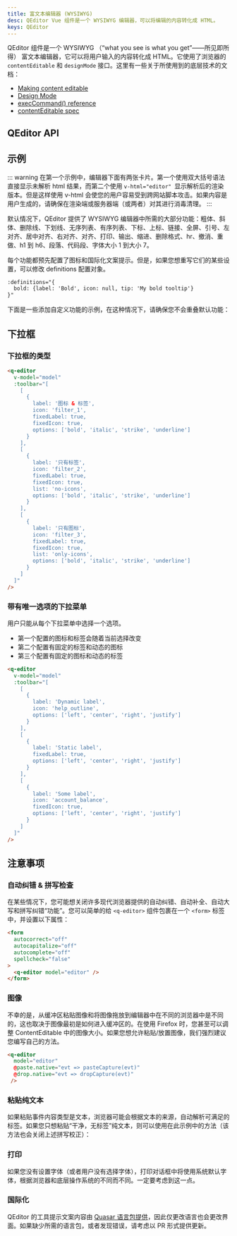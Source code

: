 ```yaml
---
title: 富文本编辑器 (WYSIWYG)
desc: QEditor Vue 组件是一个 WYSIWYG 编辑器，可以将编辑的内容转化成 HTML。
keys: QEditor
---
```

QEditor 组件是一个 WYSIWYG （“what you see is what you get”——所见即所得） 富文本编辑器，它可以将用户输入的内容转化成 HTML。它使用了浏览器的 `contentEditable` 和 `designMode` 接口。这里有一些关于所使用到的底层技术的文档：

- [Making content editable](https://developer.mozilla.org/en-US/docs/Web/Guide/HTML/Editable_content)
- [Design Mode](https://developer.mozilla.org/en-US/docs/Web/API/Document/designMode)
- [execCommand() reference](https://developer.mozilla.org/en-US/docs/Web/API/document/execCommand)
- [contentEditable spec](https://developer.mozilla.org/en-US/docs/Web/HTML/Global_attributes/contenteditable)

## QEditor API

<doc-api file="QEditor" />

## 示例
<doc-example title="默认编辑器" file="QEditor/Basic" />

::: warning
在第一个示例中，编辑器下面有两张卡片。第一个使用双大括号语法直接显示未解析 html 结果，而第二个使用 `v-html="editor" `显示解析后的渲染版本。但是这样使用 v-html 会使您的用户容易受到跨网站脚本攻击。如果内容是用户生成的，请确保在渲染端或服务器端（或两者）对其进行消毒清理。
:::

默认情况下，QEditor 提供了 WYSIWYG 编辑器中所需的大部分功能：粗体、斜体、删除线、下划线、无序列表、有序列表、下标、上标、链接、全屏、引号、左对齐、居中对齐、右对齐、对齐、打印、输出、缩进、删除格式、hr、撤消、重做、h1 到 h6、段落、代码段、字体大小 1 到大小 7。

每个功能都预先配置了图标和国际化文案提示。但是，如果您想重写它们的某些设置，可以修改 definitions 配置对象。

```html
:definitions="{
  bold: {label: 'Bold', icon: null, tip: 'My bold tooltip'}
}"
```

<doc-example title="重定义加粗功能" file="QEditor/NewBold" />

下面是一些添加自定义功能的示例，在这种情况下，请确保您不会重叠默认功能：

<doc-example title="添加新的功能" file="QEditor/NewCommands" />

<doc-example title="Kitchen sink" file="QEditor/KitchenSink" />

<doc-example title="自定义样式" file="QEditor/Custom" />

<doc-example title="使用 toolbar 插槽" file="QEditor/ToolbarSlot" />

## 下拉框

### 下拉框的类型

```html
<q-editor
  v-model="model"
  :toolbar="[
    [
      {
        label: '图标 & 标签',
        icon: 'filter_1',
        fixedLabel: true,
        fixedIcon: true,
        options: ['bold', 'italic', 'strike', 'underline']
      }
    ],
    [
      {
        label: '只有标签',
        icon: 'filter_2',
        fixedLabel: true,
        fixedIcon: true,
        list: 'no-icons',
        options: ['bold', 'italic', 'strike', 'underline']
      }
    ],
    [
      {
        label: '只有图标',
        icon: 'filter_3',
        fixedLabel: true,
        fixedIcon: true,
        list: 'only-icons',
        options: ['bold', 'italic', 'strike', 'underline']
      }
    ]
  ]"
/>
```
### 带有唯一选项的下拉菜单
用户只能从每个下拉菜单中选择一个选项。

* 第一个配置的图标和标签会随着当前选择改变
* 第二个配置有固定的标签和动态的图标
* 第三个配置有固定的图标和动态的标签

```html
<q-editor
  v-model="model"
  :toolbar="[
    [
      {
        label: 'Dynamic label',
        icon: 'help_outline',
        options: ['left', 'center', 'right', 'justify']
      }
    ],
    [
      {
        label: 'Static label',
        fixedLabel: true,
        options: ['left', 'center', 'right', 'justify']
      }
    ],
    [
      {
        label: 'Some label',
        icon: 'account_balance',
        fixedIcon: true,
        options: ['left', 'center', 'right', 'justify']
      }
    ]
  ]"
/>
```

## 注意事项

### 自动纠错 & 拼写检查

在某些情况下，您可能想关闭许多现代浏览器提供的自动纠错、自动补全、自动大写和拼写纠错“功能”。您可以简单的给  `<q-editor>` 组件包裹在一个 `<form>` 标签中，并设置以下属性：

```html
<form
  autocorrect="off"
  autocapitalize="off"
  autocomplete="off"
  spellcheck="false"
>
  <q-editor model="editor" />
</form>
```

### 图像
不幸的是，从缓冲区粘贴图像和将图像拖放到编辑器中在不同的浏览器中是不同的，这也取决于图像最初是如何进入缓冲区的。在使用 Firefox 时，您甚至可以调整 ContentEditable 中的图像大小。如果您想允许粘贴/放置图像，我们强烈建议您编写自己的方法。

```html
<q-editor
  model="editor"
  @paste.native="evt => pasteCapture(evt)"
  @drop.native="evt => dropCapture(evt)"
 />
```

### 粘贴纯文本
如果粘贴事件内容类型是文本，浏览器可能会根据文本的来源，自动解析可满足的标签。如果您只想粘贴“干净，无标签”纯文本，则可以使用在此示例中的方法（该方法也会关闭上述拼写校正）：

<doc-example title="重写粘贴事件" file="QEditor/Pasting" />

### 打印
如果您没有设置字体（或者用户没有选择字体），打印对话框中将使用系统默认字体，根据浏览器和底层操作系统的不同而不同。一定要考虑到这一点。

### 国际化
QEditor 的工具提示文案内容由 [Quasar 语言包提供](/options/quasar-language-packs)，因此仅更改语言也会更改界面。如果缺少所需的语言包，或者发现错误，请考虑以 PR 形式提供更新。
